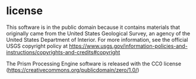 # license

This software is in the public domain because it contains materials that
originally came from the United States Geological Survey, an agency of the
United States Department of Interior. For more information, see the official
USGS copyright policy at
https://www.usgs.gov/information-policies-and-instructions/copyrights-and-credits#copyright

The Prism Processing Engine software is released with the CC0 license (https://creativecommons.org/publicdomain/zero/1.0/)